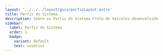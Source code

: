 ```yaml
---
layout: '../../../layout/guia/perfisLayout.astro'
title: Perfis do Sistema
description: Sobre os Perfis do Sistema Frota de Veículos desenvolvido pelo Tribunal Regional do Trabalho da 8ª Região. 
sidebar:
  label: Perfis do Sistema
  order: 1
  badge:
    variant: default
    text: usuários  
---
```



  